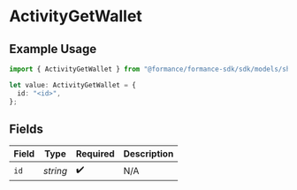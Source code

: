 # ActivityGetWallet

## Example Usage

```typescript
import { ActivityGetWallet } from "@formance/formance-sdk/sdk/models/shared";

let value: ActivityGetWallet = {
  id: "<id>",
};
```

## Fields

| Field              | Type               | Required           | Description        |
| ------------------ | ------------------ | ------------------ | ------------------ |
| `id`               | *string*           | :heavy_check_mark: | N/A                |